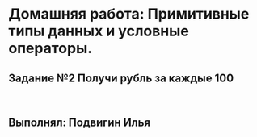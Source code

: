 # Домашняя работа: Примитивные типы данных и условные операторы.
## Задание №2 Получи рубль за каждые 100

<br>

## Выполнял: Подвигин Илья